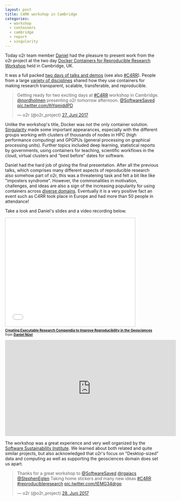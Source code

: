 ```yaml
---
layout: post
title: C4RR workshop in Cambridge
categories:
  - workshop
  - containers
  - cambridge
  - report
  - singularity
---
```


Today o2r team member [Daniel](https://orcid.org/0000-0002-0024-5046) had the pleasure to present work from the o2r project at the two day [Docker Containers for Reproducible Research Workshop](https://www.software.ac.uk/c4rr) held in Cambridge, UK.

It was a full packed [two days of talks and demos](https://www.software.ac.uk/c4rr/agenda) (see also [#C4RR](https://twitter.com/hashtag/C4RR?src=hash)).
People from a large [variety of disciplines](https://www.software.ac.uk/c4rr/talks) shared how they use containers for making research transparent, scalable, transferable, and reproducible.

<blockquote class="twitter-tweet" data-lang="de"><p lang="en" dir="ltr">Getting ready for two exciting days at <a href="https://twitter.com/hashtag/C4RR?src=hash">#C4RR</a> workshop in Cambridge. <a href="https://twitter.com/nordholmen">@nordholmen</a> presenting o2r tomorrow afternoon. <a href="https://twitter.com/SoftwareSaved">@SoftwareSaved</a> <a href="https://t.co/IhYqmjddPD">pic.twitter.com/IhYqmjddPD</a></p>&mdash; o2r (@o2r_project) <a href="https://twitter.com/o2r_project/status/879632038126661632">27. Juni 2017</a></blockquote>
<script async src="//platform.twitter.com/widgets.js" charset="utf-8"></script>

Unlike the workshop's title, Docker was not the only container solution. [Singularity](http://singularity.lbl.gov/) made some important appearances, especially with the different groups working with clusters of thousands of nodes in HPC (high performance computing) and GPGPUs (general processing on graphical processing units). Further topics included deep learning, statistical reports by governments, using containers for teaching, scientific workflows in the cloud, virtual clusters and "best before" dates for software.

Daniel had the hard job of giving the final presentation. After all the previous talks, which comprises many different aspects of reproducible research also somehow part of o2r, this was a threatening task and felt a bit like like "imposters syndrome". However, the commonalities in motivation, challenges, and ideas are also a sign of the increasing popularity for using containers across [diverse domains](https://www.software.ac.uk/c4rr/who-is-attending). Eventually it is a very positive fact an event such as C4RR took place in Europe and had more than 50 people in attendance!

Take a look and Daniel's slides and a video recording below.

<iframe src="//www.slideshare.net/slideshow/embed_code/key/qYhO5hTorgqPcu" width="425" height="355" frameborder="0" marginwidth="0" marginheight="0" scrolling="no" style="border:1px solid #CCC; border-width:1px; margin-bottom:5px; max-width: 100%;" allowfullscreen>
</iframe>
<div style="margin-bottom: 10px; font-size: 80%;"> <strong> <a href="//www.slideshare.net/nuest/creating-executable-research-compendia-to-improve-reproducibility-in-the-geosciences" title="Creating Executable Research Compendia to Improve Reproducibility in the Geosciences" target="_blank">Creating Executable Research Compendia to Improve Reproducibility in the Geosciences</a> </strong> from <strong><a target="_blank" href="//www.slideshare.net/nuest">Daniel Nüst</a></strong>
</div>

<iframe width="560" height="315" src="https://www.youtube-nocookie.com/embed/cJ1Vehh3J88?rel=0" frameborder="0" allowfullscreen></iframe>

The workshop was a great experience and very well organized by the [Software Sustainability Institute](https://www.software.ac.uk/). We learned about both related and quite similar projects, but also acknowledged that o2r's focus on "Desktop-sized" data and computing as well as supporting the geosciences domain does set us apart.

<blockquote class="twitter-tweet" data-conversation="none" data-lang="de"><p lang="en" dir="ltr">Thanks for a great workshop to <a href="https://twitter.com/SoftwareSaved">@SoftwareSaved</a>  <a href="https://twitter.com/rgaiacs">@rgaiacs</a> <a href="https://twitter.com/StephenEglen">@StephenEglen</a> Taking home stickers and many new ideas <a href="https://twitter.com/hashtag/C4RR?src=hash">#C4RR</a> <a href="https://twitter.com/hashtag/reproducibleresearch?src=hash">#reproducibleresearch</a> <a href="https://t.co/tEMG34drgp">pic.twitter.com/tEMG34drgp</a></p>&mdash; o2r (@o2r_project) <a href="https://twitter.com/o2r_project/status/880115594116440067">28. Juni 2017</a></blockquote>
<script async src="//platform.twitter.com/widgets.js" charset="utf-8"></script>
